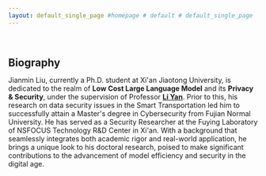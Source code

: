 ```yaml
---
layout: default_single_page #homepage # default # default_single_page
---
```

<h1 id="about-me"></h1>

<h2 style="margin: 60px 0px 10px;">Biography</h2>

Jianmin Liu, currently a Ph.D. student at Xi'an Jiaotong University, is dedicated to the realm of **Low Cost Large Language Model** and its **Privacy & Security**, under the supervision of Professor [**Li Yan**](https://liyan2015.github.io/). Prior to this, his research on data security issues in the Smart Transportation led him to successfully attain a Master's degree in Cybersecurity from Fujian Normal University. He has served as a Security Researcher at the Fuying Laboratory of NSFOCUS Technology R&D Center in Xi'an. With a background that seamlessly integrates both academic rigor and real-world application, he brings a unique look to his doctoral research, poised to make significant contributions to the advancement of model efficiency and security in the digital age.
